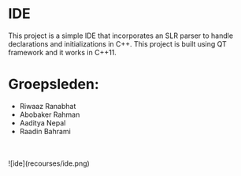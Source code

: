 # IDE

This project is a simple IDE that incorporates an SLR parser to handle declarations and initializations in C++.
This project is built using QT framework and it works in C++11. 
# Groepsleden:

- Riwaaz Ranabhat
- Abobaker Rahman
- Aaditya Nepal
- Raadin Bahrami
<br>
<br>
![ide](recourses/ide.png)
